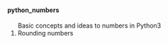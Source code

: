 <h4>python_numbers</h4>
<ol>Basic concepts and ideas to numbers in Python3
<li>Rounding numbers</li>
</ol>
